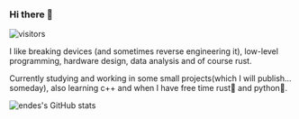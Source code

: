 ### Hi there 👋
![visitors](https://visitor-badge.glitch.me/badge?page_id=endes0.endes0)

I like breaking devices (and sometimes reverse engineering it), low-level programming, hardware design, data analysis and of course rust.

Currently studying and working in some small projects(which I will publish... someday), also learning c++ and when I have free time rust🦀 and python🐍.

![endes's GitHub stats](https://github-readme-stats.vercel.app/api?username=endes0&show_icons=true&theme=synthwave)
<!-- https://github-profile-trophy.vercel.app/?username=endes0 -->
<!--![Top Langs](https://github-readme-stats.vercel.app/api/top-langs/?username=endes0&layout=compact&theme=synthwave) -->
<!--
**endes0/endes0** is a ✨ _special_ ✨ repository because its `README.md` (this file) appears on your GitHub profile.

Here are some ideas to get you started:

- 🔭 I’m currently working on ...
- 🌱 I’m currently learning ...
- 👯 I’m looking to collaborate on ...
- 🤔 I’m looking for help with ...
- 💬 Ask me about ...
- 📫 How to reach me: ...
- 😄 Pronouns: ...
- ⚡ Fun fact: ...
-->
